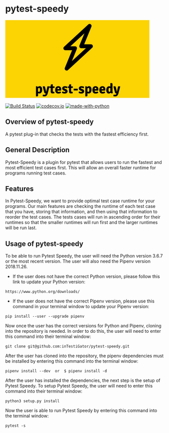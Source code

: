 # pytest-speedy

![logo](.github/pytest-speedy_logo.png "pytest-speedy")

[![Build Status](https://api.travis-ci.com/inTestiGator/pytest-speedy.svg?branch=master)](https://travis-ci.com/inTestiGator/pytest-speedy)
[![codecov.io](http://codecov.io/github/inTestiGator/pytest-speedy/coverage.svg?branch=master)](http://codecov.io/github/inTestiGator/pytest-speedy?branch=master)
[![made-with-python](https://img.shields.io/badge/Made%20with-Python-purple.svg)](https://www.python.org/)

## Overview of pytest-speedy

A pytest plug-in that checks the tests with the fastest efficiency first.

## General Description

Pytest-Speedy is a plugin for pytest that allows users to run the fastest and most efficient test cases first. This will allow an overall faster runtime for programs running test cases.

## Features

In Pytest-Speedy, we want to provide optimal test case runtime for your programs. Our main features are checking the runtime of each test case that you have, storing that information, and then using that information to reorder the test cases. The tests cases will run in ascending order for their runtimes so that the smaller runtimes will run first and the larger runtimes will be run last.

## Usage of pytest-speedy

To be able to run Pytest Speedy, the user will need the Python version 3.6.7 or the most recent version. The user will also need the Pipenv version 2018.11.26.

* If the user does not have the correct Python version, please follow this link to update your Python version:

```
https://www.python.org/downloads/
```

* If the user does not have the correct Pipenv version, please use this command in your terminal window to update your Pipenv version:

```
pip install --user --upgrade pipenv
```

Now once the user has the correct versions for Python and Pipenv, cloning into the repository is needed. In order to do this, the user will need to enter this command into their terminal window:

```
git clone git@github.com:inTestiGator/pytest-speedy.git
```

After the user has cloned into the repository, the pipenv dependencies must be installed by entering this command into the terminal window:

```
pipenv install --dev  or  $ pipenv install -d
```

After the user has installed the dependencies, the next step is the setup of Pytest Speedy. To setup Pytest Speedy, the user will need to enter this command into their terminal window:

```
python3 setup.py install
```

Now the user is able to run Pytest Speedy by entering this command into the terminal window:

```
pytest -s
```
